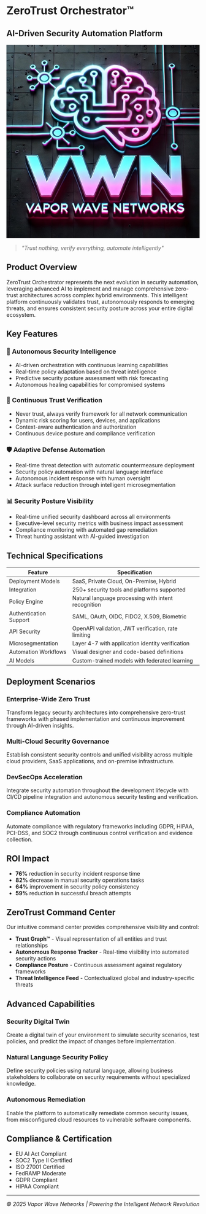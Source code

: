 # ZeroTrust Orchestrator™
## AI-Driven Security Automation Platform

![ZeroTrust Orchestrator](../img/logo-600.jpg)

> *"Trust nothing, verify everything, automate intelligently"*

## Product Overview

ZeroTrust Orchestrator represents the next evolution in security automation, leveraging advanced AI to implement and manage comprehensive zero-trust architectures across complex hybrid environments. This intelligent platform continuously validates trust, autonomously responds to emerging threats, and ensures consistent security posture across your entire digital ecosystem.

## Key Features

### 🧠 Autonomous Security Intelligence
- AI-driven orchestration with continuous learning capabilities
- Real-time policy adaptation based on threat intelligence
- Predictive security posture assessment with risk forecasting
- Autonomous healing capabilities for compromised systems

### 🔄 Continuous Trust Verification
- Never trust, always verify framework for all network communication
- Dynamic risk scoring for users, devices, and applications
- Context-aware authentication and authorization
- Continuous device posture and compliance verification

### 🛡️ Adaptive Defense Automation
- Real-time threat detection with automatic countermeasure deployment
- Security policy automation with natural language interface
- Autonomous incident response with human oversight
- Attack surface reduction through intelligent microsegmentation

### 📊 Security Posture Visibility
- Real-time unified security dashboard across all environments
- Executive-level security metrics with business impact assessment
- Compliance monitoring with automated gap remediation
- Threat hunting assistant with AI-guided investigation

## Technical Specifications

| Feature | Specification |
|---------|---------------|
| Deployment Models | SaaS, Private Cloud, On-Premise, Hybrid |
| Integration | 250+ security tools and platforms supported |
| Policy Engine | Natural language processing with intent recognition |
| Authentication Support | SAML, OAuth, OIDC, FIDO2, X.509, Biometric |
| API Security | OpenAPI validation, JWT verification, rate limiting |
| Microsegmentation | Layer 4-7 with application identity verification |
| Automation Workflows | Visual designer and code-based definitions |
| AI Models | Custom-trained models with federated learning |

## Deployment Scenarios

### Enterprise-Wide Zero Trust
Transform legacy security architectures into comprehensive zero-trust frameworks with phased implementation and continuous improvement through AI-driven insights.

### Multi-Cloud Security Governance
Establish consistent security controls and unified visibility across multiple cloud providers, SaaS applications, and on-premise infrastructure.

### DevSecOps Acceleration
Integrate security automation throughout the development lifecycle with CI/CD pipeline integration and autonomous security testing and verification.

### Compliance Automation
Automate compliance with regulatory frameworks including GDPR, HIPAA, PCI-DSS, and SOC2 through continuous control verification and evidence collection.

## ROI Impact

- **76%** reduction in security incident response time
- **82%** decrease in manual security operations tasks
- **64%** improvement in security policy consistency
- **59%** reduction in successful breach attempts

## ZeroTrust Command Center

Our intuitive command center provides comprehensive visibility and control:

- **Trust Graph™** - Visual representation of all entities and trust relationships
- **Autonomous Response Tracker** - Real-time visibility into automated security actions
- **Compliance Posture** - Continuous assessment against regulatory frameworks
- **Threat Intelligence Feed** - Contextualized global and industry-specific threats

## Advanced Capabilities

### Security Digital Twin
Create a digital twin of your environment to simulate security scenarios, test policies, and predict the impact of changes before implementation.

### Natural Language Security Policy
Define security policies using natural language, allowing business stakeholders to collaborate on security requirements without specialized knowledge.

### Autonomous Remediation
Enable the platform to automatically remediate common security issues, from misconfigured cloud resources to vulnerable software components.

## Compliance & Certification

- EU AI Act Compliant
- SOC2 Type II Certified
- ISO 27001 Certified
- FedRAMP Moderate
- GDPR Compliant
- HIPAA Compliant

---

*© 2025 Vapor Wave Networks | Powering the Intelligent Network Revolution*
